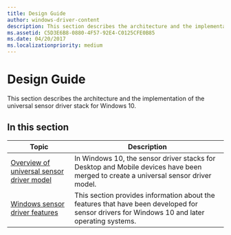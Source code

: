 ```yaml
---
title: Design Guide
author: windows-driver-content
description: This section describes the architecture and the implementation of the universal sensor driver stack for Windows 10.
ms.assetid: C5D3E6B8-0880-4F57-92E4-C0125CFE0B85
ms.date: 04/20/2017
ms.localizationpriority: medium
---
```


# Design Guide


This section describes the architecture and the implementation of the universal sensor driver stack for Windows 10.

## In this section

|Topic|Description|
|---|---|
|[Overview of universal sensor driver model](overview-of-converged-sensor-driver-model.md)|In Windows 10, the sensor driver stacks for Desktop and Mobile devices have been merged to create a universal sensor driver model.|
|[Windows sensor driver features](windows-sensor-driver-features.md)|This section provides information about the features that have been developed for sensor drivers for Windows 10 and later operating systems.|







